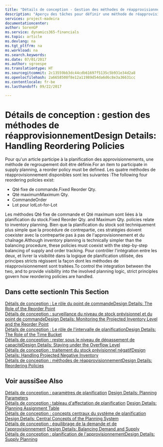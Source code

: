 ```yaml
---
title: "Détails de conception - Gestion des méthodes de réapprovisionnement | Microsoft Docs"
description: "Aperçu des tâches pour définir une méthode de réapprovisionnement dans la planification des approvisionnements."
services: project-madeira
documentationcenter: 
author: SorenGP
ms.service: dynamics365-financials
ms.topic: article
ms.devlang: na
ms.tgt_pltfrm: na
ms.workload: na
ms.search.keywords: 
ms.date: 07/01/2017
ms.author: sgroespe
ms.translationtype: HT
ms.sourcegitcommit: 2c13559bb3dc44cdb61697f5135c5b931e34d2a8
ms.openlocfilehash: 2a6658508f8e12a11989d54da6d6c8e3a36631cc
ms.contentlocale: fr-be
ms.lasthandoff: 09/22/2017

---
```

# <a name="design-details-handling-reordering-policies"></a><span data-ttu-id="f3332-103">Détails de conception : gestion des méthodes de réapprovisionnement</span><span class="sxs-lookup"><span data-stu-id="f3332-103">Design Details: Handling Reordering Policies</span></span>
<span data-ttu-id="f3332-104">Pour qu'un article participe à la planification des approvisionnements, une méthode de regroupement doit être définie.</span><span class="sxs-lookup"><span data-stu-id="f3332-104">For an item to participate in supply planning, a reorder policy must be defined.</span></span> <span data-ttu-id="f3332-105">Les quatre méthodes de réapprovisionnement disponibles sont les suivantes :</span><span class="sxs-lookup"><span data-stu-id="f3332-105">The following four reordering policies exist:</span></span>  
  
* <span data-ttu-id="f3332-106">Qté fixe de commande.</span><span class="sxs-lookup"><span data-stu-id="f3332-106">Fixed Reorder Qty.</span></span>  
* <span data-ttu-id="f3332-107">Qté maximum</span><span class="sxs-lookup"><span data-stu-id="f3332-107">Maximum Qty.</span></span>  
* <span data-ttu-id="f3332-108">Commande</span><span class="sxs-lookup"><span data-stu-id="f3332-108">Order</span></span>  
* <span data-ttu-id="f3332-109">Lot pour lot</span><span class="sxs-lookup"><span data-stu-id="f3332-109">Lot-for-Lot</span></span>  
  
<span data-ttu-id="f3332-110">Les méthodes Qté fixe de commande et Qté maximum sont liées à la planification du stock.</span><span class="sxs-lookup"><span data-stu-id="f3332-110">Fixed Reorder Qty. and Maximum Qty. policies relate to inventory planning.</span></span> <span data-ttu-id="f3332-111">Bien que la planification du stock soit techniquement plus simple que la procédure de contrepartie, ces stratégies doivent coexister avec la contrepartie pas à pas de l'approvisionnement et du chaînage.</span><span class="sxs-lookup"><span data-stu-id="f3332-111">Although inventory planning is technically simpler than the balancing procedure, these policies must coexist with the step-by-step balancing of supply and order tracking.</span></span> <span data-ttu-id="f3332-112">Pour contrôler l'intégration entre les deux, et livrer la visibilité dans la logique de planification utilisée, des principes stricts régissent la façon dont les méthodes de réapprovisionnement sont traitées.</span><span class="sxs-lookup"><span data-stu-id="f3332-112">To control the integration between the two, and to provide visibility into the involved planning logic, strict principles govern how reordering policies are handled.</span></span>  
  
## <a name="in-this-section"></a><span data-ttu-id="f3332-113">Dans cette section</span><span class="sxs-lookup"><span data-stu-id="f3332-113">In This Section</span></span>  
[<span data-ttu-id="f3332-114">Détails de conception : Le rôle du point de commande</span><span class="sxs-lookup"><span data-stu-id="f3332-114">Design Details: The Role of the Reorder Point</span></span>](design-details-the-role-of-the-reorder-point.md)  
[<span data-ttu-id="f3332-115">Détails de conception : surveillance du niveau de stock prévisionnel et du point de commande</span><span class="sxs-lookup"><span data-stu-id="f3332-115">Design Details: Monitoring the Projected Inventory Level and the Reorder Point</span></span>](design-details-monitoring-the-projected-inventory-level-and-the-reorder-point.md)  
[<span data-ttu-id="f3332-116">Détails de conception : Le rôle de l'intervalle de planification</span><span class="sxs-lookup"><span data-stu-id="f3332-116">Design Details: The Role of the Time Bucket</span></span>](design-details-the-role-of-the-time-bucket.md)  
[<span data-ttu-id="f3332-117">Détails de conception : rester sous le niveau de dépassement de capacité</span><span class="sxs-lookup"><span data-stu-id="f3332-117">Design Details: Staying under the Overflow Level</span></span>](design-details-staying-under-the-overflow-level.md)  
[<span data-ttu-id="f3332-118">Détails de conception : traitement du stock prévisionnel négatif</span><span class="sxs-lookup"><span data-stu-id="f3332-118">Design Details: Handling Projected Negative Inventory</span></span>](design-details-handling-projected-negative-inventory.md)  
[<span data-ttu-id="f3332-119">Détails de conception : méthodes de réapprovisionnement</span><span class="sxs-lookup"><span data-stu-id="f3332-119">Design Details: Reordering Policies</span></span>](design-details-reordering-policies.md)  
  
## <a name="see-also"></a><span data-ttu-id="f3332-120">Voir aussi</span><span class="sxs-lookup"><span data-stu-id="f3332-120">See Also</span></span>  
<span data-ttu-id="f3332-121">[Détails de conception : paramètres de planification](design-details-planning-parameters.md) </span><span class="sxs-lookup"><span data-stu-id="f3332-121">[Design Details: Planning Parameters](design-details-planning-parameters.md) </span></span>  
<span data-ttu-id="f3332-122">[Détails de conception : tableau d'affectation de planification](design-details-planning-assignment-table.md) </span><span class="sxs-lookup"><span data-stu-id="f3332-122">[Design Details: Planning Assignment Table](design-details-planning-assignment-table.md) </span></span>  
<span data-ttu-id="f3332-123">[Détails de conception : concepts centraux du système de planification](design-details-central-concepts-of-the-planning-system.md) </span><span class="sxs-lookup"><span data-stu-id="f3332-123">[Design Details: Central Concepts of the Planning System](design-details-central-concepts-of-the-planning-system.md) </span></span>  
<span data-ttu-id="f3332-124">[Détails de conception : équilibrage de la demande et de l'approvisionnement](design-details-balancing-demand-and-supply.md) </span><span class="sxs-lookup"><span data-stu-id="f3332-124">[Design Details: Balancing Demand and Supply](design-details-balancing-demand-and-supply.md) </span></span>  
[<span data-ttu-id="f3332-125">Détails de conception : planification de l'approvisionnement</span><span class="sxs-lookup"><span data-stu-id="f3332-125">Design Details: Supply Planning</span></span>](design-details-supply-planning.md)
